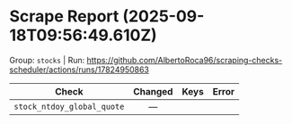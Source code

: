 # Scrape Report (2025-09-18T09:56:49.610Z)

Group: `stocks`  |  Run: https://github.com/AlbertoRoca96/scraping-checks-scheduler/actions/runs/17824950863

| Check | Changed | Keys | Error |
|---|:---:|:--|:--|
| `stock_ntdoy_global_quote` | — |  |  |
